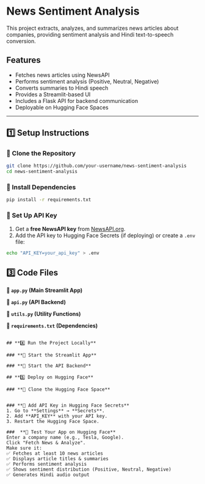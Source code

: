 # News Sentiment Analysis

This project extracts, analyzes, and summarizes news articles about companies, providing sentiment analysis and Hindi text-to-speech conversion.

## Features
- Fetches news articles using NewsAPI
- Performs sentiment analysis (Positive, Neutral, Negative)
- Converts summaries to Hindi speech
- Provides a Streamlit-based UI
- Includes a Flask API for backend communication
- Deployable on Hugging Face Spaces

---

## **1️⃣ Setup Instructions**

### **🔹 Clone the Repository**
```bash
git clone https://github.com/your-username/news-sentiment-analysis
cd news-sentiment-analysis
```

### **🔹 Install Dependencies**
```bash
pip install -r requirements.txt
```

### **🔹 Set Up API Key**
1. Get a **free NewsAPI key** from [NewsAPI.org](https://newsapi.org/).
2. Add the API key to Hugging Face Secrets (if deploying) or create a `.env` file:
```bash
echo "API_KEY=your_api_key" > .env
```

## **3️⃣ Code Files**

 **📌 `app.py` (Main Streamlit App)**

 **📌 `api.py` (API Backend)**

 **📌 `utils.py` (Utility Functions)**

 **📌 `requirements.txt` (Dependencies)**
```

## **4️⃣ Run the Project Locally**

### **🔹 Start the Streamlit App**

### **🔹 Start the API Backend**

## **5️⃣ Deploy on Hugging Face**

### **🔹 Clone the Hugging Face Space**


### **🔹 Add API Key in Hugging Face Secrets**
1. Go to **Settings** → **Secrets**.
2. Add **API_KEY** with your API key.
3. Restart the Hugging Face Space.

###  **🔹 Test Your App on Hugging Face**
Enter a company name (e.g., Tesla, Google).
Click "Fetch News & Analyze".
Make sure it:
✅ Fetches at least 10 news articles
✅ Displays article titles & summaries
✅ Performs sentiment analysis
✅ Shows sentiment distribution (Positive, Neutral, Negative)
✅ Generates Hindi audio output
